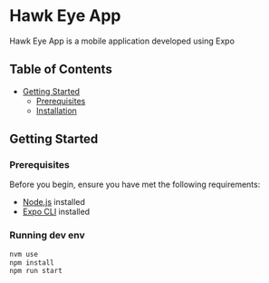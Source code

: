 # Hawk Eye App

Hawk Eye App is a mobile application developed using Expo

## Table of Contents

- [Getting Started](#getting-started)
  - [Prerequisites](#prerequisites)
  - [Installation](#installation)

## Getting Started

### Prerequisites

Before you begin, ensure you have met the following requirements:

- [Node.js](https://nodejs.org/) installed
- [Expo CLI](https://docs.expo.dev/get-started/installation/) installed

### Running dev env

```bash
nvm use
npm install
npm run start
```
